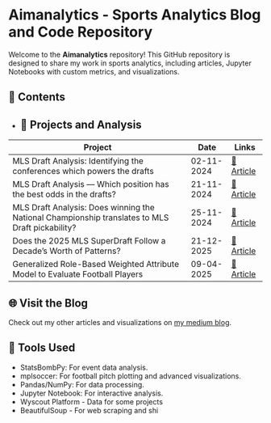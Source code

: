 # Aimanalytics - Sports Analytics Blog and Code Repository

Welcome to the **Aimanalytics** repository! This GitHub repository is designed to share my work in sports analytics, including articles, Jupyter Notebooks with custom metrics, and visualizations.

## 📂 Contents

- ## 📌 Projects and Analysis  
| Project | Date | Links |
|----------|------|--------|
| MLS Draft Analysis: Identifying the conferences which powers the drafts | 02-11-2024 | [📝 Article](https://medium.com/@aimanfarizz/mls-draft-analysis-identifying-the-conferences-which-powers-the-drafts-d9b02e2d5476) |
| MLS Draft Analysis — Which position has the best odds in the drafts? | 21-11-2024 | [📝 Article](https://medium.com/@aimanfarizz/mls-draft-analysis-which-position-has-the-best-odds-in-the-drafts-74950c83adfe)
| MLS Draft Analysis: Does winning the National Championship translates to MLS Draft pickability? | 25-11-2024 | [📝 Article](https://medium.com/@aimanfarizz/mls-draft-analysis-does-winning-the-national-championship-translates-to-mls-draft-pickability-821ad93d7577)
| Does the 2025 MLS SuperDraft Follow a Decade’s Worth of Patterns? | 21-12-2025 | [📝 Article](https://medium.com/@aimanfarizz/does-the-2025-mls-superdraft-follow-a-decades-worth-of-patterns-d86b749941ca)
| Generalized Role-Based Weighted Attribute Model to Evaluate Football Players | 09-04-2025 | [📝 Article](https://medium.com/@aimanfarizz/generalized-role-based-weighted-attribute-model-to-evaluate-football-players-2a49f47ab217) |<br> [📄 Code](./Ze Codes\Central_Defenders_Generalized_Weighted_Attribute_Rating.ipynb) |


## 🌐 Visit the Blog
Check out my other articles and visualizations on [my medium blog](https://medium.com/@aimanfarizz).

## 🔧 Tools Used
- StatsBombPy: For event data analysis.
- mplsoccer: For football pitch plotting and advanced visualizations.
- Pandas/NumPy: For data processing.
- Jupyter Notebook: For interactive analysis.
- Wyscout Platform - Data for some projects
- BeautifulSoup - For web scraping and shi